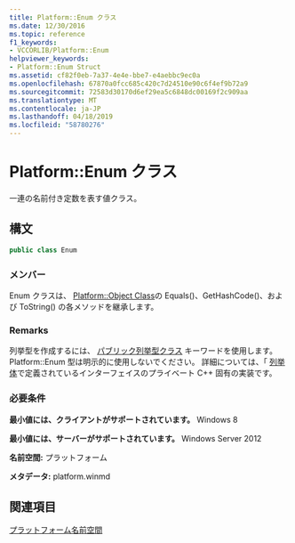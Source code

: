 ```yaml
---
title: Platform::Enum クラス
ms.date: 12/30/2016
ms.topic: reference
f1_keywords:
- VCCORLIB/Platform::Enum
helpviewer_keywords:
- Platform::Enum Struct
ms.assetid: cf82f0eb-7a37-4e4e-bbe7-e4aebbc9ec0a
ms.openlocfilehash: 67870a0fcc685c420c7d24510e90c6f4ef9b72a9
ms.sourcegitcommit: 72583d30170d6ef29ea5c6848dc00169f2c909aa
ms.translationtype: MT
ms.contentlocale: ja-JP
ms.lasthandoff: 04/18/2019
ms.locfileid: "58780276"
---
```

# <a name="platformenum-class"></a>Platform::Enum クラス

一連の名前付き定数を表す値クラス。

## <a name="syntax"></a>構文

```cpp
public class Enum
```

### <a name="members"></a>メンバー

Enum クラスは、 [Platform::Object Class](../cppcx/platform-object-class.md)の Equals()、GetHashCode()、および ToString() の各メソッドを継承します。

### <a name="remarks"></a>Remarks

列挙型を作成するには、 [パブリック列挙型クラス](../extensions/enum-class-cpp-component-extensions.md) キーワードを使用します。 Platform::Enum 型は明示的に使用しないでください。 詳細については、「 [列挙体](../cppcx/enums-c-cx.md)で定義されているインターフェイスのプライベート C++ 固有の実装です。

### <a name="requirements"></a>必要条件

**最小値には、クライアントがサポートされています。** Windows 8

**最小値には、サーバーがサポートされています。** Windows Server 2012

**名前空間:** プラットフォーム

**メタデータ:** platform.winmd

## <a name="see-also"></a>関連項目

[プラットフォーム名前空間](../cppcx/platform-namespace-c-cx.md)

